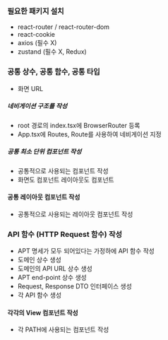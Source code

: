 ### 필요한 패키지 설치
- react-router / react-router-dom
- react-cookie
- axios (필수 X)
- zustand (필수 X, Redux) 

### 공통 상수, 공통 함수, 공통 타입
- 화면 URL

##### 네비게이션 구조를 작성
- root 경로의 index.tsx에 BrowserRouter 등록
- App.tsx에 Routes, Route를 사용하여 네비게이션 지정

##### 공통 최소 단위 컴포넌트 작성
- 공통적으로 사용되는 컴포넌트 작성
- 화면도 컴포넌트 레이아웃도 컴포넌트


#### 공통 레이아웃 컴포넌트 작성
- 공통적으로 사용되는 레이아웃 컴포넌트 작성

### API 함수 (HTTP Request 함수) 작성
- APT 명세가 모두 되어있다는 가정하에 API 함수 작성
- 도메인 상수 생성
- 도메인의 API URL 상수 생성
- APT end-point 상수 생성
- Request, Response DTO 인터페이스 생성
- 각 API 함수 생성

#### 각각의 View 컴포넌트 작성
- 각 PATH에 사용되는 컴포넌트 작성